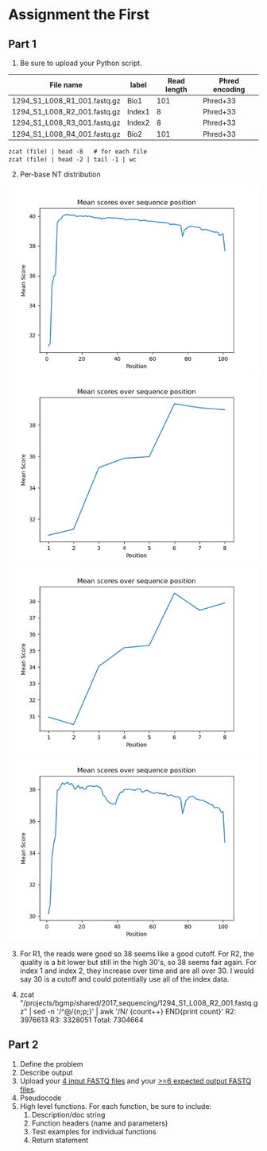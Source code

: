 # Assignment the First

## Part 1
1. Be sure to upload your Python script.

| File name | label | Read length | Phred encoding |
|---|---|---|---|
| 1294_S1_L008_R1_001.fastq.gz | Bio1  | 101 | Phred+33 |
| 1294_S1_L008_R2_001.fastq.gz | Index1 | 8 | Phred+33 |
| 1294_S1_L008_R3_001.fastq.gz | Index2 | 8 | Phred+33 |
| 1294_S1_L008_R4_001.fastq.gz | Bio2 | 101 | Phred+33 |
```
zcat (file) | head -8   # for each file
zcat (file) | head -2 | tail -1 | wc 
```


2. Per-base NT distribution


![R1](plotR1.png)
![R2](plotR2.png)
![R3](plotR3.png)
![R4](plotR4.png)


   3. For R1, the reads were good so 38 seems like a good cutoff. For R2, the quality is a bit lower but still in the high 30's, so 38 seems fair again. For index 1 and index 2, they increase over time and are all over 30. I would say 30 is a cutoff and could potentially use all of the index data. 
    
   4. zcat "/projects/bgmp/shared/2017_sequencing/1294_S1_L008_R2_001.fastq.gz" | sed -n '/^@/{n;p;}' | awk '/N/ {count++} END{print count}'
R2: 3976613
R3: 3328051
Total: 7304664
    
## Part 2
1. Define the problem
2. Describe output
3. Upload your [4 input FASTQ files](../TEST-input_FASTQ) and your [>=6 expected output FASTQ files](../TEST-output_FASTQ).
4. Pseudocode
5. High level functions. For each function, be sure to include:
    1. Description/doc string
    2. Function headers (name and parameters)
    3. Test examples for individual functions
    4. Return statement
